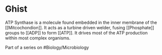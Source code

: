 # Ghist

ATP Synthase is a molecule found embedded in the inner membrane of the [[Mitcochondion]]. It acts as a turbine driven welder, fusing [[Phosphate]] groups to [[ADP]] to form [[ATP]]. It drives most of the ATP production within most complex organisms.

Part of a series on #Biology/Microbiology 